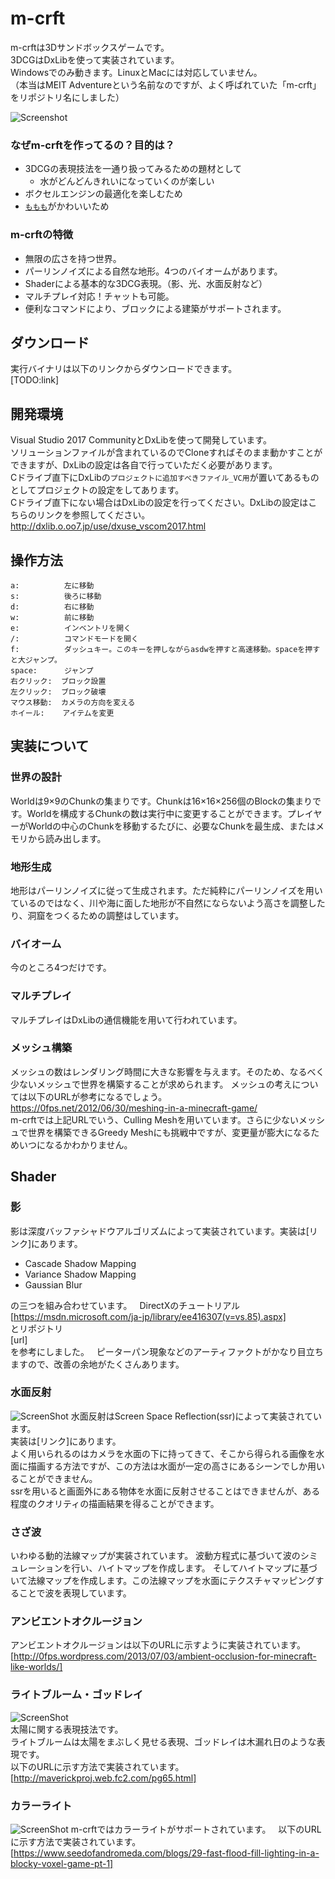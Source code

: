 # m-crft
m-crftは3Dサンドボックスゲームです。  
3DCGはDxLibを使って実装されています。  
Windowsでのみ動きます。LinuxとMacには対応していません。  
（本当はMEIT Adventureという名前なのですが、よく呼ばれていた「m-crft」をリポジトリ名にしました）  

![Screenshot](https://raw.githubusercontent.com/momomo-official/m-crft/screenshot/%E3%82%B9%E3%82%AF%E3%83%AA%E3%83%BC%E3%83%B3%E3%82%B7%E3%83%A7%E3%83%83%E3%83%88%202018-03-22%2023.33.42.png)

### なぜm-crftを作ってるの？目的は？
* 3DCGの表現技法を一通り扱ってみるための題材として
	* 水がどんどんきれいになっていくのが楽しい
* ボクセルエンジンの最適化を楽しむため
* [`ももも`](https://twitter.com/mcrft_momomo)がかわいいため


### m-crftの特徴
* 無限の広さを持つ世界。
* パーリンノイズによる自然な地形。4つのバイオームがあります。
* Shaderによる基本的な3DCG表現。（影、光、水面反射など）
* マルチプレイ対応！チャットも可能。
* 便利なコマンドにより、ブロックによる建築がサポートされます。

## ダウンロード

実行バイナリは以下のリンクからダウンロードできます。  
[TODO:link]

## 開発環境
Visual Studio 2017 CommunityとDxLibを使って開発しています。  
ソリューションファイルが含まれているのでCloneすればそのまま動かすことができますが、DxLibの設定は各自で行っていただく必要があります。  
Cドライブ直下にDxLibの`プロジェクトに追加すべきファイル_VC用`が置いてあるものとしてプロジェクトの設定をしてあります。  
Cドライブ直下にない場合はDxLibの設定を行ってください。DxLibの設定はこちらのリンクを参照してください。  
http://dxlib.o.oo7.jp/use/dxuse_vscom2017.html  

## 操作方法
	a:          左に移動  
	s:          後ろに移動  
	d:          右に移動  
	w:          前に移動  
	e:          インベントリを開く 
	/:          コマンドモードを開く  
	f:          ダッシュキー。このキーを押しながらasdwを押すと高速移動。spaceを押すと大ジャンプ。  
	space:      ジャンプ  
	右クリック:  ブロック設置  
	左クリック:  ブロック破壊  
	マウス移動:  カメラの方向を変える  
	ホイール:    アイテムを変更 

## 実装について

### 世界の設計
Worldは9×9のChunkの集まりです。Chunkは16×16×256個のBlockの集まりです。Worldを構成するChunkの数は実行中に変更することができます。プレイヤーがWorldの中心のChunkを移動するたびに、必要なChunkを最生成、またはメモリから読み出します。

### 地形生成
地形はパーリンノイズに従って生成されます。ただ純粋にパーリンノイズを用いているのではなく、川や海に面した地形が不自然にならないよう高さを調整したり、洞窟をつくるための調整はしています。

### バイオーム
今のところ4つだけです。

### マルチプレイ
マルチプレイはDxLibの通信機能を用いて行われています。

### メッシュ構築
メッシュの数はレンダリング時間に大きな影響を与えます。そのため、なるべく少ないメッシュで世界を構築することが求められます。
メッシュの考えについては以下のURLが参考になるでしょう。  
https://0fps.net/2012/06/30/meshing-in-a-minecraft-game/  
m-crftでは上記URLでいう、Culling Meshを用いています。さらに少ないメッシュで世界を構築できるGreedy Meshにも挑戦中ですが、変更量が膨大になるためいつになるかわかりません。

## Shader

### 影
影は深度バッファシャドウアルゴリズムによって実装されています。実装は[リンク]にあります。  

* Cascade Shadow Mapping
* Variance Shadow Mapping
* Gaussian Blur

の三つを組み合わせています。  
DirectXのチュートリアル  
[https://msdn.microsoft.com/ja-jp/library/ee416307(v=vs.85).aspx]  
とリポジトリ  
[url]  
を参考にしました。  
ピーターパン現象などのアーティファクトがかなり目立ちますので、改善の余地がたくさんあります。  
### 水面反射
![ScreenShot](https://raw.githubusercontent.com/momomo-official/m-crft/screenshot/%E3%82%B9%E3%82%AF%E3%83%AA%E3%83%BC%E3%83%B3%E3%82%B7%E3%83%A7%E3%83%83%E3%83%88%202018-03-22%2023.39.07.png)
水面反射はScreen Space Reflection(ssr)によって実装されています。  
実装は[リンク]にあります。  
よく用いられるのはカメラを水面の下に持ってきて、そこから得られる画像を水面に描画する方法ですが、この方法は水面が一定の高さにあるシーンでしか用いることができません。  
ssrを用いると画面外にある物体を水面に反射させることはできませんが、ある程度のクオリティの描画結果を得ることができます。

### さざ波
いわゆる動的法線マップが実装されています。
波動方程式に基づいて波のシミュレーションを行い、ハイトマップを作成します。
そしてハイトマップに基づいて法線マップを作成します。この法線マップを水面にテクスチャマッピングすることで波を表現しています。

### アンビエントオクルージョン
アンビエントオクルージョンは以下のURLに示すように実装されています。  
[http://0fps.wordpress.com/2013/07/03/ambient-occlusion-for-minecraft-like-worlds/]  

### ライトブルーム・ゴッドレイ
![ScreenShot](https://raw.githubusercontent.com/momomo-official/m-crft/screenshot/%E3%82%B9%E3%82%AF%E3%83%AA%E3%83%BC%E3%83%B3%E3%82%B7%E3%83%A7%E3%83%83%E3%83%88%202018-03-22%2023.45.35.png)  
太陽に関する表現技法です。  
ライトブルームは太陽をまぶしく見せる表現、ゴッドレイは木漏れ日のような表現です。  
以下のURLに示す方法で実装されています。  
[http://maverickproj.web.fc2.com/pg65.html]

### カラーライト
![ScreenShot](https://raw.githubusercontent.com/momomo-official/m-crft/screenshot/%E3%82%B9%E3%82%AF%E3%83%AA%E3%83%BC%E3%83%B3%E3%82%B7%E3%83%A7%E3%83%83%E3%83%88%202018-03-22%2023.57.33.png)
m-crftではカラーライトがサポートされています。  
以下のURLに示す方法で実装されています。  
[https://www.seedofandromeda.com/blogs/29-fast-flood-fill-lighting-in-a-blocky-voxel-game-pt-1]
